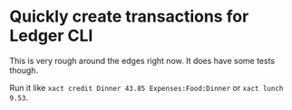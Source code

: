 # Quickly create transactions for Ledger CLI

This is very rough around the edges right now. It does have some tests though.

Run it like `xact credit Dinner 43.85 Expenses:Food:Dinner` or `xact lunch 9.53`.
